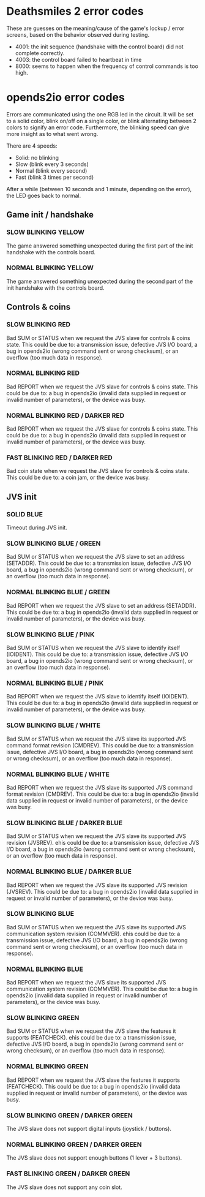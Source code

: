 # Deathsmiles 2  error codes

These are guesses on the meaning/cause of the game's lockup / error screens, based on the behavior observed during testing.

- 4001: the init sequence (handshake with the control board) did not complete correctly.
- 4003: the control board failed to heartbeat in time
- 8000: seems to happen when the frequency of control commands is too high.

# opends2io error codes

Errors are communicated using the one RGB led in the circuit.
It will be set to a solid color, blink on/off on a single color, or blink alternating between 2 colors to signify an error code.
Furthermore, the blinking speed can give more insight as to what went wrong.

There are 4 speeds:
- Solid: no blinking
- Slow (blink every 3 seconds)
- Normal (blink every second)
- Fast (blink 3 times per second)

After a while (between 10 seconds and 1 minute, depending on the error), the LED goes back to normal.

## Game init / handshake

### SLOW BLINKING YELLOW

The game answered something unexpected during the first part of the init handshake with the controls board.

### NORMAL BLINKING YELLOW

The game answered something unexpected during the second part of the init handshake with the controls board.

## Controls & coins

### SLOW BLINKING RED

Bad SUM or STATUS when we request the JVS slave for controls & coins state.
This could be due to: a transmission issue, defective JVS I/O board, a bug in opends2io (wrong command sent or wrong checksum), or an overflow (too much data in response).

### NORMAL BLINKING RED

Bad REPORT when we request the JVS slave for controls & coins state.
This could be due to: a bug in opends2io (invalid data supplied in request or invalid number of parameters), or the device was busy.

### NORMAL BLINKING RED / DARKER RED

Bad REPORT when we request the JVS slave for controls & coins state.
This could be due to: a bug in opends2io (invalid data supplied in request or invalid number of parameters), or the device was busy.

### FAST BLINKING RED / DARKER RED

Bad coin state when we request the JVS slave for controls & coins state.
This could be due to: a coin jam, or the device was busy.

## JVS init

### SOLID BLUE

Timeout during JVS init.

### SLOW BLINKING BLUE / GREEN

Bad SUM or STATUS when we request the JVS slave to set an address (SETADDR).
This could be due to: a transmission issue, defective JVS I/O board, a bug in opends2io (wrong command sent or wrong checksum), or an overflow (too much data in response).

### NORMAL BLINKING BLUE / GREEN

Bad REPORT when we request the JVS slave to set an address (SETADDR).
This could be due to: a bug in opends2io (invalid data supplied in request or invalid number of parameters), or the device was busy.

### SLOW BLINKING BLUE / PINK

Bad SUM or STATUS when we request the JVS slave to identify itself (IOIDENT).
This could be due to: a transmission issue, defective JVS I/O board, a bug in opends2io (wrong command sent or wrong checksum), or an overflow (too much data in response).

### NORMAL BLINKING BLUE / PINK

Bad REPORT when we request the JVS slave to identify itself (IOIDENT).
This could be due to: a bug in opends2io (invalid data supplied in request or invalid number of parameters), or the device was busy.

### SLOW BLINKING BLUE / WHITE

Bad SUM or STATUS when we request the JVS slave its supported JVS command format revision (CMDREV).
This could be due to: a transmission issue, defective JVS I/O board, a bug in opends2io (wrong command sent or wrong checksum), or an overflow (too much data in response).

### NORMAL BLINKING BLUE / WHITE

Bad REPORT when we request the JVS slave its supported JVS command format revision (CMDREV).
This could be due to: a bug in opends2io (invalid data supplied in request or invalid number of parameters), or the device was busy.

### SLOW BLINKING BLUE / DARKER BLUE

Bad SUM or STATUS when we request the JVS slave its supported JVS revision (JVSREV).
ehis could be due to: a transmission issue, defective JVS I/O board, a bug in opends2io (wrong command sent or wrong checksum), or an overflow (too much data in response).

### NORMAL BLINKING BLUE / DARKER BLUE

Bad REPORT when we request the JVS slave its supported JVS revision (JVSREV).
This could be due to: a bug in opends2io (invalid data supplied in request or invalid number of parameters), or the device was busy.

### SLOW BLINKING BLUE

Bad SUM or STATUS when we request the JVS slave its supported JVS communication system revision (COMMVER).
ehis could be due to: a transmission issue, defective JVS I/O board, a bug in opends2io (wrong command sent or wrong checksum), or an overflow (too much data in response).

### NORMAL BLINKING BLUE

Bad REPORT when we request the JVS slave its supported JVS communication system revision (COMMVER).
This could be due to: a bug in opends2io (invalid data supplied in request or invalid number of parameters), or the device was busy.

### SLOW BLINKING GREEN

Bad SUM or STATUS when we request the JVS slave the features it supports (FEATCHECK).
ehis could be due to: a transmission issue, defective JVS I/O board, a bug in opends2io (wrong command sent or wrong checksum), or an overflow (too much data in response).

### NORMAL BLINKING GREEN

Bad REPORT when we request the JVS slave the features it supports (FEATCHECK).
This could be due to: a bug in opends2io (invalid data supplied in request or invalid number of parameters), or the device was busy.

### SLOW BLINKING GREEN / DARKER GREEN

The JVS slave does not support digital inputs (joystick / buttons).

### NORMAL BLINKING GREEN / DARKER GREEN

The JVS slave does not support enough buttons (1 lever + 3 buttons).

### FAST BLINKING GREEN / DARKER GREEN

The JVS slave does not support any coin slot.
